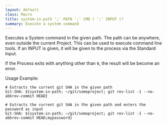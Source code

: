```yaml
---
layout: default
class: Macro
title: system-in-path ';' PATH ';' CMD ( ';' INPUT )?
summary: Execute a system command
---
```


Executes a System command in the given path. The path can be anywhere, even outside the current Project. 
This can be used to execute command line tools. If an INPUT is given, it will be given to the process via the Standard Input. 

If the Process exits with anything other  than `0`, the result will be become an error. 

Usage Example:
```
# Extracts the current git SHA in the given path 
Git-SHA: ${system-in-path; ~/git/someproject; git rev-list -1 --no-abbrev-commit HEAD}

# Extracts the current git SHA in the given path and enters the password as input
Git-SHA: ${system-in-path; ~/git/someproject; git rev-list -1 --no-abbrev-commit HEAD;mypassword}
```